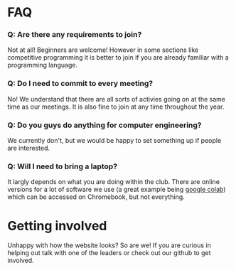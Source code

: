 # FAQ

### Q: Are there any requirements to join?

Not at all! Beginners are welcome! However in some sections like competitive programming it is better to join if you are already familiar with a programming language.

### Q: Do I need to commit to every meeting?

No! We understand that there are all sorts of activies going on at the same time as our meetings. It is also fine to join at any time throughout the year.

### Q: Do you guys do anything for computer engineering?

We currently don't, but we would be happy to set something up if people are interested.

### Q: Will I need to bring a laptop?

It largly depends on what you are doing within the club. There are online versions for a lot of software we use (a great example being [google colab](https://colab.google/)) which can be accessed on Chromebook, but not everything.

# Getting involved

Unhappy with how the website looks? So are we! If you are curious in helping out talk with one of the leaders or check out our github to get involved.